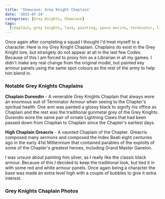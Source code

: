 ```yaml
---
title: 'Showcase: Grey Knight Chaplain'
date: '2015-07-24'
categories: [Grey Knights, Showcase]
tags:
  [chaplain, grey knights, lava, painting, space marine, terminator, librarian]
---
```


Once again after completing a squad I thought I'd treat myself to a character. Here is my Grey Knight Chaplain. Chaplains do exist in the Grey Knight lore, but strangely do not appear at all in the last few Codex. Because of this I am forced to proxy him as a Librarian in all my games. I didn't make any real change from the original model, but painted key armour panels using the same spot colours as the rest of the army to help him blend in.

### Notable Grey Knights Chaplains

**Chaplain Durendin** - A venerable Grey Knights Chaplain that always wore an enormous suit of Terminator Armour when seeing to the Chapter's spiritual health. One arm was painted a glossy black to signify his office as Chaplain and the rest was the traditional gunmetal grey of the Grey Knights. Durendin wore the same pair of ornate Lightning Claws that had been passed down from Chaplian to Chaplain since the Chapter's earliest days.

**High Chaplain Greacris** - A vaunted Chaplain of the Chapter. Greacris composed many sermons and composed the Index Beati eight centuries ago in the early 41st Milliennium that contained parables of the exploits of some of the Chapter's greatest heroes, including Grand Master Ganelon.

I was unsure about painting him silver, as I really like the classic black armour. Because of this I decided to keep the traditional look, but tied it in with some red and white armour panels. Once again being a character the base was made an extra level high with a couple of bubbles to give it extra interest.

### Grey Knights Chaplain Photos
